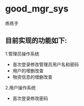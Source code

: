 # good_mgr_sys
练练手
## 目前实现的功能如下:
1.管理员操作系统
- 首次登录修改管理员用户名和密码
- 用户的增删改查
- 物资信息的增删改查

2.用户操作系统
- 首次登录修改密码

